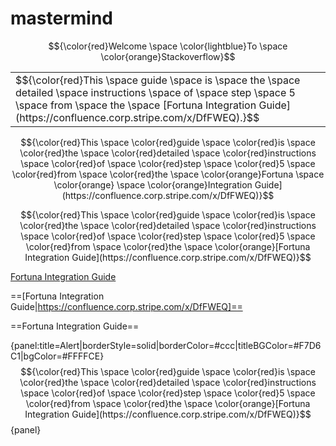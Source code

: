# mastermind

$${\color{red}Welcome \space \color{lightblue}To \space \color{orange}Stackoverflow}$$

<table><tr><td>$${\color{red}This \space guide \space is \space the \space detailed \space instructions \space of \space step \space 5 \space from \space the \space
 [Fortuna Integration Guide](https://confluence.corp.stripe.com/x/DfFWEQ).}$$</td></tr></table>
 
$${\color{red}This \space \color{red}guide \space \color{red}is \space \color{red}the \space \color{red}detailed \space \color{red}instructions \space \color{red}of \space \color{red}step \space \color{red}5 \space \color{red}from \space \color{red}the \space \color{orange}Fortuna \space \color{orange} \space \color{orange}Integration Guide](https://confluence.corp.stripe.com/x/DfFWEQ)}$$


$${\color{red}This \space \color{red}guide \space \color{red}is \space \color{red}the \space \color{red}detailed \space \color{red}instructions \space \color{red}of \space \color{red}step \space \color{red}5 \space \color{red}from \space \color{red}the \space \color{orange}[Fortuna Integration Guide](https://confluence.corp.stripe.com/x/DfFWEQ)}$$

[Fortuna Integration Guide](https://confluence.corp.stripe.com/x/DfFWEQ)

==[Fortuna Integration Guide|https://confluence.corp.stripe.com/x/DfFWEQ]==

==Fortuna Integration Guide==

{panel:title=Alert|borderStyle=solid|borderColor=#ccc|titleBGColor=#F7D6C1|bgColor=#FFFFCE}
$${\color{red}This \space \color{red}guide \space \color{red}is \space \color{red}the \space \color{red}detailed \space \color{red}instructions \space \color{red}of \space \color{red}step \space \color{red}5 \space \color{red}from \space \color{red}the \space \color{orange}[Fortuna Integration Guide](https://confluence.corp.stripe.com/x/DfFWEQ)}$$
{panel}
